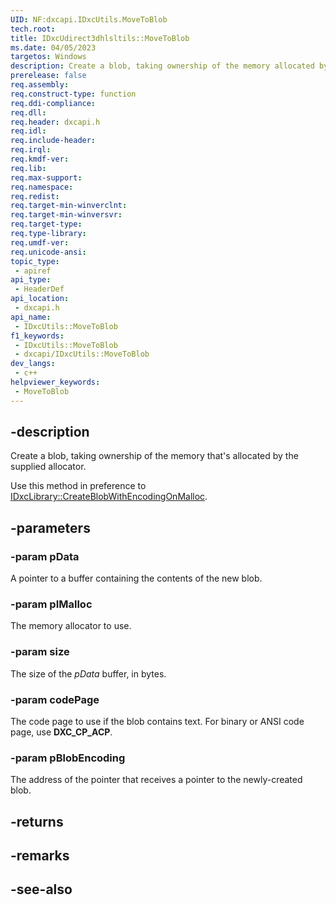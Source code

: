 ```yaml
---
UID: NF:dxcapi.IDxcUtils.MoveToBlob
tech.root: 
title: IDxcUdirect3dhlsltils::MoveToBlob
ms.date: 04/05/2023
targetos: Windows
description: Create a blob, taking ownership of the memory allocated by the supplied allocator.
prerelease: false
req.assembly: 
req.construct-type: function
req.ddi-compliance: 
req.dll: 
req.header: dxcapi.h
req.idl: 
req.include-header: 
req.irql: 
req.kmdf-ver: 
req.lib: 
req.max-support: 
req.namespace: 
req.redist: 
req.target-min-winverclnt: 
req.target-min-winversvr: 
req.target-type: 
req.type-library: 
req.umdf-ver: 
req.unicode-ansi: 
topic_type:
 - apiref
api_type:
 - HeaderDef
api_location:
 - dxcapi.h
api_name:
 - IDxcUtils::MoveToBlob
f1_keywords:
 - IDxcUtils::MoveToBlob
 - dxcapi/IDxcUtils::MoveToBlob
dev_langs:
 - c++
helpviewer_keywords:
 - MoveToBlob
---
```


## -description

Create a blob, taking ownership of the memory that's allocated by the supplied allocator.

Use this method in preference to [IDxcLibrary::CreateBlobWithEncodingOnMalloc](./nf-dxcapi-idxclibrary-createblobwithencodingonmalloc.md).

## -parameters

### -param pData

A pointer to a buffer containing the contents of the new blob.

### -param pIMalloc

The memory allocator to use.

### -param size

The size of the *pData* buffer, in bytes.

### -param codePage

The code page to use if the blob contains text. For binary or ANSI code page, use **DXC_CP_ACP**.

### -param pBlobEncoding

The address of the pointer that receives a pointer to the newly-created blob.

## -returns

## -remarks

## -see-also
